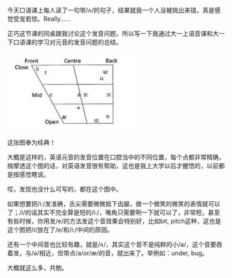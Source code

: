 今天口语课上每人读了一句带/ʌ/的句子，结果就我一个人没被挑出来错，真是感觉受宠若惊。Really……

正巧这节课的同桌跟我讨论这个发音问题，所以写一下我通过大一上语音课和大一下口语课的学习对元音的发音问题的总结。

![《关于英语元音发音的思考》](images/wxid_i0mu8ngebz6z22_1480923279415_15-300x181.png)

这张图奉为经典！

大概是这样的，英语元音的发音位置在口腔当中的不同位置，每个点都非常精确，揣摩透这个图的话，对英语发音很有帮助，这也是我上大学以后才醒悟的，以前都是按感觉瞎说。

哎，发现也没什么可写的，都在这个图中。

如果想要把/i:/发准确，舌尖需要微微抵下齿龈，做一个微笑的微笑的表情就可以了；/i/的话其实不完全算是短的/i:/，嘴角只需要咧一下就可以了，非常短，甚至有些时候，你用发/e/的方法发这个音效果会特别好，比如bit, pitch这种，这也是这个图把/i/放在了/e/和/i:/中间的原因。

还有一个中间音也比较有趣，就是/ʌ/，其实这个音不是纯粹的小/a/，这个音要吞着发，与/ə/相近，但带点/a/or/æ/的音，就出来了。举例如：under, bug。

大概就这么多，共勉。